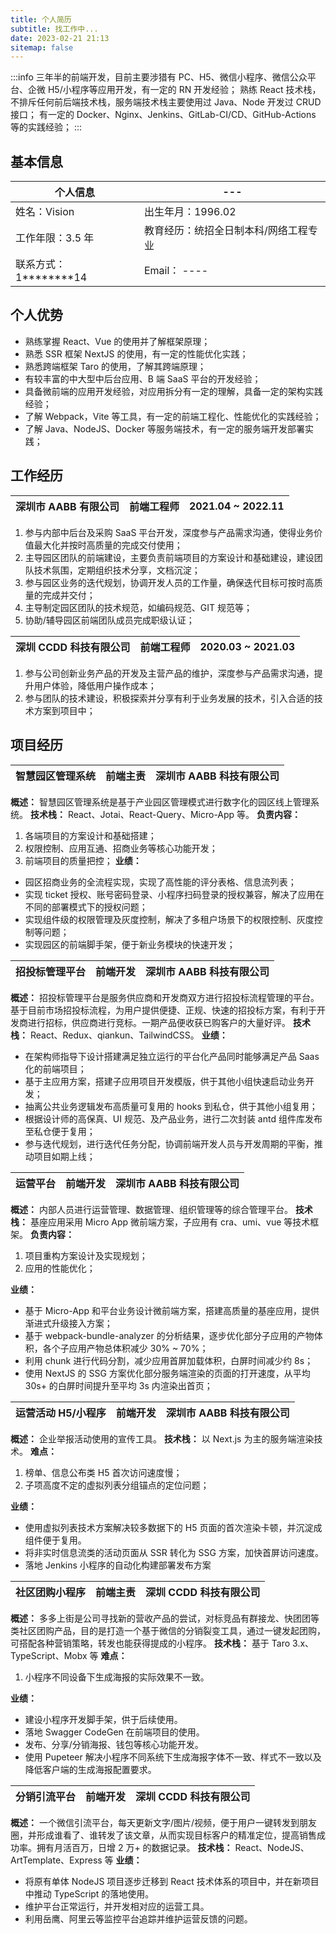 ```yaml
---
title: 个人简历
subtitle: 找工作中...
date: 2023-02-21 21:13
sitemap: false
---
```


:::info
    三年半的前端开发，目前主要涉猎有 PC、H5、微信小程序、微信公众平台、企微 H5/小程序等应用开发，有一定的 RN 开发经验；
    熟练 React 技术栈，不排斥任何前后端技术栈，服务端技术栈主要使用过 Java、Node 开发过 CRUD 接口；
    有一定的 Docker、Nginx、Jenkins、GitLab-CI/CD、GitHub-Actions 等的实践经验；
:::

## 基本信息

| 个人信息                      | ---                                   |
| ----------------------------- | ------------------------------------- |
| 姓名：Vision                  | 出生年月：1996.02                     |
| 工作年限：3.5 年              | 教育经历：统招全日制本科/网络工程专业 |
| 联系方式：1\*\*\*\*\*\*\*\*14 | Email： ----                          |

## 个人优势

- 熟练掌握 React、Vue 的使用并了解框架原理；
- 熟悉 SSR 框架 NextJS 的使用，有一定的性能优化实践；
- 熟悉跨端框架 Taro 的使用，了解其跨端原理；
- 有较丰富的中大型中后台应用、B 端 SaaS 平台的开发经验；
- 具备微前端的应用开发经验，对应用拆分有一定的理解，具备一定的架构实践经验；
- 了解 Webpack，Vite 等工具，有一定的前端工程化、性能优化的实践经验；
- 了解 Java、NodeJS、Docker 等服务端技术，有一定的服务端开发部署实践；

## 工作经历

| **深圳市 AABB 有限公司** | **前端工程师** | **2021.04 ~ 2022.11** |
| ------------------------ | -------------- | --------------------- |

1. 参与内部中后台及采购 SaaS 平台开发，深度参与产品需求沟通，使得业务价值最大化并按时高质量的完成交付使用；
2. 主导园区团队的前端建设，主要负责前端项目的方案设计和基础建设，建设团队技术氛围，定期组织技术分享，文档沉淀；
3. 参与园区业务的迭代规划，协调开发人员的工作量，确保迭代目标可按时高质量的完成并交付；
4. 主导制定园区团队的技术规范，如编码规范、GIT 规范等；
5. 协助/辅导园区前端团队成员完成职级认证；

| **深圳 CCDD 科技有限公司** | **前端工程师** | **2020.03 ~ 2021.03** |
| -------------------------- | -------------- | --------------------- |

1. 参与公司创新业务产品的开发及主营产品的维护，深度参与产品需求沟通，提升用户体验，降低用户操作成本；
2. 参与团队的技术建设，积极探索并分享有利于业务发展的技术，引入合适的技术方案到项目中；

## 项目经历

| **智慧园区管理系统** | **前端主责** | **深圳市 AABB 科技有限公司** |
| -------------------- | ------------ | ---------------------------- |

**概述：** 智慧园区管理系统是基于产业园区管理模式进行数字化的园区线上管理系统。
**技术栈：** React、Jotai、React-Query、Micro-App 等。
**负责内容：**

1. 各端项目的方案设计和基础搭建；
2. 权限控制、应用互通、招商业务等核心功能开发；
3. 前端项目的质量把控；
   **业绩：**

- 园区招商业务的全流程实现，实现了高性能的评分表格、信息流列表；
- 实现 ticket 授权、账号密码登录、小程序扫码登录的授权兼容，解决了应用在不同的部署模式下的授权问题；
- 实现组件级的权限管理及灰度控制，解决了多租户场景下的权限控制、灰度控制等问题；
- 实现园区的前端脚手架，便于新业务模块的快速开发；

| **招投标管理平台** | **前端开发** | **深圳市 AABB 科技有限公司** |
| ------------------ | ------------ | ---------------------------- |

**概述：** 招投标管理平台是服务供应商和开发商双方进行招投标流程管理的平台。基于目前市场招投标流程，为用户提供便捷、正规、快速的招投标方案，有利于开发商进行招标，供应商进行竞标。一期产品便收获已购客户的大量好评。
**技术栈：** React、Redux、qiankun、TailwindCSS。
**业绩：**

- 在架构师指导下设计搭建满足独立运行的平台化产品同时能够满足产品 Saas 化的前端项目；
- 基于主应用方案，搭建子应用项目开发模版，供于其他小组快速启动业务开发；
- 抽离公共业务逻辑发布高质量可复用的 hooks 到私仓，供于其他小组复用；
- 根据设计师的高保真、UI 规范、及产品业务，进行二次封装 antd 组件库发布至私仓便于复用；
- 参与迭代规划，进行迭代任务分配，协调前端开发人员与开发周期的平衡，推动项目如期上线；

| **运营平台** | **前端开发** | **深圳市 AABB 科技有限公司** |
| ------------ | ------------ | ---------------------------- |

**概述：** 内部人员进行运营管理、数据管理、组织管理等的综合管理平台。
**技术栈：** 基座应用采用 Micro App 微前端方案，子应用有 cra、umi、vue 等技术框架。
**负责内容：**

1. 项目重构方案设计及实现规划；
2. 应用的性能优化；

**业绩：**

- 基于 Micro-App 和平台业务设计微前端方案，搭建高质量的基座应用，提供渐进式升级接入方案；
- 基于 webpack-bundle-analyzer 的分析结果，逐步优化部分子应用的产物体积，各个子应用产物总体积减少 30% ~ 70%；
- 利用 chunk 进行代码分割，减少应用首屏加载体积，白屏时间减少约 8s；
- 使用 NextJS 的 SSG 方案优化部分服务端渲染的页面的打开速度，从平均 30s+ 的白屏时间提升至平均 3s 内渲染出首页；

| **运营活动 H5/小程序** | **前端开发** | **深圳市 AABB 科技有限公司** |
| ---------------------- | ------------ | ---------------------------- |

**概述：** 企业举报活动使用的宣传工具。
**技术栈：** 以 Next.js 为主的服务端渲染技术。
**难点：**

1. 榜单、信息公布类 H5 首次访问速度慢；
2. 子项高度不定的虚拟列表分组锚点的定位问题；

**业绩：**

- 使用虚拟列表技术方案解决较多数据下的 H5 页面的首次渲染卡顿，并沉淀成组件便于复用。
- 将非实时信息流类的活动页面从 SSR 转化为 SSG 方案，加快首屏访问速度。
- 落地 Jenkins 小程序的自动化构建部署发布方案

| **社区团购小程序** | **前端主责** | **深圳 CCDD 科技有限公司** |
| ------------------ | ------------ | -------------------------- |

**概述：** 多多上街是公司寻找新的营收产品的尝试，对标竞品有群接龙、快团团等类社区团购产品，目的是打造一个基于微信的分销裂变工具，通过一键发起团购，可搭配各种营销策略，转发也能获得提成的小程序。
**技术栈：** 基于 Taro 3.x、TypeScript、Mobx 等
**难点：**

1. 小程序不同设备下生成海报的实际效果不一致。

**业绩：**

- 建设小程序开发脚手架，供于后续使用。
- 落地 Swagger CodeGen 在前端项目的使用。
- 发布、分享/分销海报、钱包等核心功能开发。
- 使用 Pupeteer 解决小程序不同系统下生成海报字体不一致、样式不一致以及降低客户端的生成海报配置要求。

| **分销引流平台** | **前端开发** | **深圳 CCDD 科技有限公司** |
| ---------------- | ------------ | -------------------------- |

**概述：** 一个微信引流平台，每天更新文字/图片/视频，便于用户一键转发到朋友圈，并形成谁看了、谁转发了该文章，从而实现目标客户的精准定位，提高销售成功率。拥有月活百万，日增 2 万+ 的数据记录。
**技术栈：** React、NodeJS、ArtTemplate、Express 等
**业绩：**

- 将原有单体 NodeJS 项目逐步迁移到 React 技术体系的项目中，并在新项目中推动 TypeScript 的落地使用。
- 维护平台正常运行，并开发相对应的运营工具。
- 利用岳鹰、阿里云等监控平台追踪并维护运营反馈的问题。
